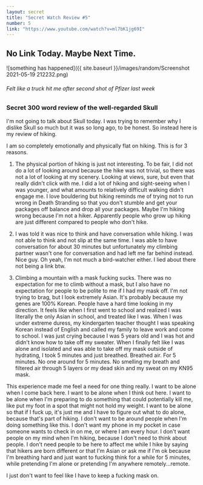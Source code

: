 ```yaml
---
layout: secret
title: "Secret Watch Review #5"
number: 5
link: "https://www.youtube.com/watch?v=ml7bK1jg69I"
---
```


## No Link Today. Maybe Next Time.
![something has happened]({{ site.baseurl }}/images/random/Screenshot 2021-05-19 212232.png)
###### Felt like a truck hit me after second shot of Pfizer last week
### Secret 300 word review of the well-regarded Skull

I'm not going to talk about Skull today. I was trying to remember why I dislike Skull so much but it was so long ago, to be honest. So instead here is my review of hiking.

I am so completely emotionally and physically flat on hiking. This is for 3 reasons.

1. The physical portion of hiking is just not interesting. To be fair, I did not do a lot of looking around because the hike was not trivial, so there was not a lot of looking at my scenery. Looking at views, sure, but even that really didn't click with me. I did a lot of hiking and sight-seeing when I was younger, and what amounts to relatively difficult walking didn't engage me. I love bouldering but hiking reminds me of trying not to run wrong in Death Stranding so that you don't stumble and get your packages off balance and drop all your packages. Maybe I'm hiking wrong because I'm not a hiker. Apparently people who grow up hiking are just different compared to people who don't hike. 

2. I was told it was nice to think and have conversation while hiking. I was not able to think and not slip at the same time. I was able to have conversation for about 30 minutes but unfortunately my climbing partner wasn't one for conversation and had left me far behind instead. Nice guy. Oh yeah, I'm not much a bird-watcher either. I lied about there not being a link btw. 

3. Climbing a mountain with a mask fucking sucks. There was no expectation for me to climb without a mask, but I also have no expectation for people to be polite to me if I had my mask off. I'm not trying to brag, but I look extremely Asian. It's probably because my genes are 100% Korean. People have a hard time looking in my direction. It feels like when I first went to school and realized I was literally the only Asian in school, and treated like I was. When I was under extreme duress, my kindergarten teacher thought I was speaking Korean instead of English and called my family to leave work and come to school. I was just crying because I was 5 years old and I was hot and didn't know how to take off my sweater. When I finally felt like I was alone and isolated and was able to take off my mask outside of hydrating, I took 5 minutes and just breathed. Breathed air. For 5 minutes. No one around for 5 minutes. No smelling my breath and filtered air through 5 layers or my dead skin and my sweat on my KN95 mask. 

This experience made me feel a need for one thing really. I want to be alone when I come back here. I want to be alone when I think out here. I want to be alone when I'm preparing to do something that could potentially kill me, like put my foot in a spot that might not hold my weight. I want to be alone so that if I fuck up, it's just me and I have to figure out what to do alone, because that's part of hiking. I don't want to be around people when I'm doing something like this. I don't want my phone in my pocket in case someone wants to check in on me, or where I am every hour. I don't want people on my mind when I'm hiking, because I don't need to think about people. I don't need people to be here to affect me while I hike by saying that hikers are born different or that I'm Asian or ask me if I'm ok because I'm breathing hard and just want to fucking think for a while for 5 minutes, while pretending I'm alone or pretending I'm anywhere remotely...remote. 

I just don't want to feel like I have to keep a fucking mask on.